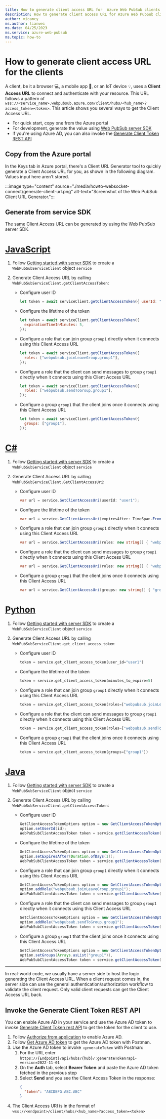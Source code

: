 ```yaml
---
title: How to generate client access URL for  Azure Web PubSub clients
description: How to generate client access URL for Azure Web PubSub clients.
author: vicancy
ms.author: lianwei
ms.date: 04/25/2023
ms.service: azure-web-pubsub
ms.topic: how-to
---
```


# How to generate client access URL for the clients

A client, be it a browser 💻, a mobile app 📱, or an IoT device 💡, uses a **Client Access URL** to connect and authenticate with your resource. This URL follows a pattern of `wss://<service_name>.webpubsub.azure.com/client/hubs/<hub_name>?access_token=<token>`. This article shows you several ways to get the Client Access URL.

- For quick start, copy one from the Azure portal
- For development, generate the value using [Web PubSub server SDK](./reference-server-sdk-js.md)
- If you're using Azure AD, you can also invoke the [Generate Client Token REST API](/rest/api/webpubsub/dataplane/web-pub-sub/generate-client-token)

## Copy from the Azure portal

In the Keys tab in Azure portal, there's a Client URL Generator tool to quickly generate a Client Access URL for you, as shown in the following diagram. Values input here aren't stored.

:::image type="content" source="./media/howto-websocket-connect/generate-client-url.png" alt-text="Screenshot of the Web PubSub Client URL Generator.":::

## Generate from service SDK

The same Client Access URL can be generated by using the Web PubSub server SDK.

# [JavaScript](#tab/javascript)

1. Follow [Getting started with server SDK](./reference-server-sdk-js.md#getting-started) to create a `WebPubSubServiceClient` object `service`

2. Generate Client Access URL by calling `WebPubSubServiceClient.getClientAccessToken`:
   - Configure user ID
     ```js
     let token = await serviceClient.getClientAccessToken({ userId: "user1" });
     ```
   - Configure the lifetime of the token
     ```js
     let token = await serviceClient.getClientAccessToken({
       expirationTimeInMinutes: 5,
     });
     ```
   - Configure a role that can join group `group1` directly when it connects using this Client Access URL
     ```js
     let token = await serviceClient.getClientAccessToken({
       roles: ["webpubsub.joinLeaveGroup.group1"],
     });
     ```
   - Configure a role that the client can send messages to group `group1` directly when it connects using this Client Access URL
     ```js
     let token = await serviceClient.getClientAccessToken({
       roles: ["webpubsub.sendToGroup.group1"],
     });
     ```
   - Configure a group `group1` that the client joins once it connects using this Client Access URL
     ```js
     let token = await serviceClient.getClientAccessToken({
       groups: ["group1"],
     });
     ```

# [C#](#tab/csharp)

1. Follow [Getting started with server SDK](./reference-server-sdk-csharp.md#getting-started) to create a `WebPubSubServiceClient` object `service`

2. Generate Client Access URL by calling `WebPubSubServiceClient.GetClientAccessUri`:
   - Configure user ID
     ```csharp
     var url = service.GetClientAccessUri(userId: "user1");
     ```
   - Configure the lifetime of the token
     ```csharp
     var url = service.GetClientAccessUri(expiresAfter: TimeSpan.FromMinutes(5));
     ```
   - Configure a role that can join group `group1` directly when it connects using this Client Access URL
     ```csharp
     var url = service.GetClientAccessUri(roles: new string[] { "webpubsub.joinLeaveGroup.group1" });
     ```
   - Configure a role that the client can send messages to group `group1` directly when it connects using this Client Access URL
     ```csharp
     var url = service.GetClientAccessUri(roles: new string[] { "webpubsub.sendToGroup.group1" });
     ```
   - Configure a group `group1` that the client joins once it connects using this Client Access URL
     ```csharp
     var url = service.GetClientAccessUri(groups: new string[] { "group1" });
     ```

# [Python](#tab/python)

1. Follow [Getting started with server SDK](./reference-server-sdk-python.md#install-the-package) to create a `WebPubSubServiceClient` object `service`

2. Generate Client Access URL by calling `WebPubSubServiceClient.get_client_access_token`:
   - Configure user ID
     ```python
     token = service.get_client_access_token(user_id="user1")
     ```
   - Configure the lifetime of the token
     ```python
     token = service.get_client_access_token(minutes_to_expire=5)
     ```
   - Configure a role that can join group `group1` directly when it connects using this Client Access URL
     ```python
     token = service.get_client_access_token(roles=["webpubsub.joinLeaveGroup.group1"])
     ```
   - Configure a role that the client can send messages to group `group1` directly when it connects using this Client Access URL
     ```python
     token = service.get_client_access_token(roles=["webpubsub.sendToGroup.group1"])
     ```
   - Configure a group `group1` that the client joins once it connects using this Client Access URL
     ```python
     token = service.get_client_access_token(groups=["group1"])
     ```

# [Java](#tab/java)

1. Follow [Getting started with server SDK](./reference-server-sdk-java.md#getting-started) to create a `WebPubSubServiceClient` object `service`

2. Generate Client Access URL by calling `WebPubSubServiceClient.getClientAccessToken`:
   - Configure user ID
     ```java
     GetClientAccessTokenOptions option = new GetClientAccessTokenOptions();
     option.setUserId(id);
     WebPubSubClientAccessToken token = service.getClientAccessToken(option);
     ```
   - Configure the lifetime of the token
     ```java
     GetClientAccessTokenOptions option = new GetClientAccessTokenOptions();
     option.setExpiresAfter(Duration.ofDays(1));
     WebPubSubClientAccessToken token = service.getClientAccessToken(option);
     ```
   - Configure a role that can join group `group1` directly when it connects using this Client Access URL
     ```java
     GetClientAccessTokenOptions option = new GetClientAccessTokenOptions();
     option.addRole("webpubsub.joinLeaveGroup.group1");
     WebPubSubClientAccessToken token = service.getClientAccessToken(option);
     ```
   - Configure a role that the client can send messages to group `group1` directly when it connects using this Client Access URL
     ```java
     GetClientAccessTokenOptions option = new GetClientAccessTokenOptions();
     option.addRole("webpubsub.sendToGroup.group1");
     WebPubSubClientAccessToken token = service.getClientAccessToken(option);
     ```
   - Configure a group `group1` that the client joins once it connects using this Client Access URL
     ```java
     GetClientAccessTokenOptions option = new GetClientAccessTokenOptions();
     option.setGroups(Arrays.asList("group1")),
     WebPubSubClientAccessToken token = service.getClientAccessToken(option);
     ```

---

In real-world code, we usually have a server side to host the logic generating the Client Access URL. When a client request comes in, the server side can use the general authentication/authorization workflow to validate the client request. Only valid client requests can get the Client Access URL back.

## Invoke the Generate Client Token REST API

You can enable Azure AD in your service and use the Azure AD token to invoke [Generate Client Token rest API](/rest/api/webpubsub/dataplane/web-pub-sub/generate-client-token) to get the token for the client to use.

1. Follow [Authorize from application](./howto-authorize-from-application.md) to enable Azure AD.
2. Follow [Get Azure AD token](./howto-authorize-from-application.md#use-postman-to-get-the-azure-ad-token) to get the Azure AD token with Postman.
3. Use the Azure AD token to invoke `:generateToken` with Postman:
   1. For the URI, enter `https://{Endpoint}/api/hubs/{hub}/:generateToken?api-version=2022-11-01`
   2. On the **Auth** tab, select **Bearer Token** and paste the Azure AD token fetched in the previous step
   3. Select **Send** and you see the Client Access Token in the response:
      ```json
      {
        "token": "ABCDEFG.ABC.ABC"
      }
      ```
4. The Client Access URI is in the format of `wss://<endpoint>/client/hubs/<hub_name>?access_token=<token>`
